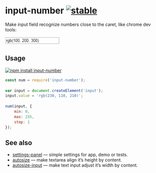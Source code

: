 # input-number [![stable](http://badges.github.io/stability-badges/dist/stable.svg)](http://github.com/badges/stability-badges)

Make input field recognize numbers close to the caret, like chrome dev tools:

[![input-number](https://raw.githubusercontent.com/dfcreative/input-number/master/preview.gif "input-number")](http://requirebin.com/?gist=797d1f7e065dae3380eb940545f06340)

## Usage

[![npm install input-number](https://nodei.co/npm/input-number.png?mini=true)](https://npmjs.org/package/input-number/)

```js
const num = require('input-number');

var input = document.createElement('input');
input.value = 'rgb(230, 110, 210)';

num(input, {
	min: 0,
	max: 255,
	step: 1
});
```

## See also

* [settings-panel](https://github.com/dfcreative/settings-panel) — simple settings for app, demo or tests.
* [autosize](https://github.com/jackmoore/autosize) — make textarea align it’s height by content.
* [autosize-input](https://github.com/yuanqing/autosize-input) — make text input adjust it’s width by content.